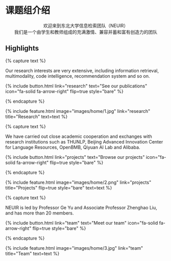 ---
---

# 课题组介绍

<div style="text-align: center">欢迎来到东北大学信息检索团队（NEUIR）</div>

<div style="text-align: center">我们是一个由学生和教师组成的充满激情、兼容并蓄和富有创造力的团队</div>

<!-- {%
  include button.html
  type="docs"
  link="https://greene-lab.gitbook.io/lab-website-template-docs"
%}
{%
  include button.html
  type="github"
  text="On GitHub"
  link="greenelab/lab-website-template"
%} -->


## Highlights

{% capture text %}

Our research interests are very extensive, including information retrieval, multimodality, code intelligence, recommendation system and so on.

{%
  include button.html
  link="research"
  text="See our publications"
  icon="fa-solid fa-arrow-right"
  flip=true
  style="bare"
%}

{% endcapture %}

{%
  include feature.html
  image="images/home/1.jpg"
  link="research"
  title="Research"
  text=text
%}

{% capture text %}

We have carried out close academic cooperation and exchanges with research institutions such as THUNLP, Beijing Advanced  Innovation Center for Language Resources, OpenBMB, Qiyuan AI Lab and Alibaba.

{%
  include button.html
  link="projects"
  text="Browse our projects"
  icon="fa-solid fa-arrow-right"
  flip=true
  style="bare"
%}

{% endcapture %}

{%
  include feature.html
  image="images/home/2.png"
  link="projects"
  title="Projects"
  flip=true
  style="bare"
  text=text
%}

{% capture text %}

NEUIR is led by Professor Ge Yu and Associate Professor Zhenghao Liu, and has more than 20 members.

{%
  include button.html
  link="team"
  text="Meet our team"
  icon="fa-solid fa-arrow-right"
  flip=true
  style="bare"
%}

{% endcapture %}

{%
  include feature.html
  image="images/home/3.jpg"
  link="team"
  title="Team"
  text=text
%}
